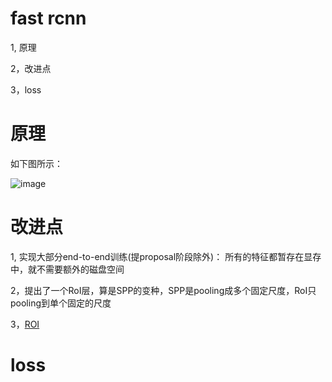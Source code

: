 # fast rcnn

1, 原理

2，改进点

3，loss

# 原理

如下图所示：

![image](https://user-images.githubusercontent.com/37278270/131208869-e62e6892-b287-4e5e-aa3e-12c751c3870e.png)

# 改进点

1, 实现大部分end-to-end训练(提proposal阶段除外)： 所有的特征都暂存在显存中，就不需要额外的磁盘空间

2，提出了一个RoI层，算是SPP的变种，SPP是pooling成多个固定尺度，RoI只pooling到单个固定的尺度

3，[ROI](./rcnn/FasterRcnn/two.md)

# loss










